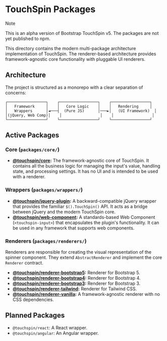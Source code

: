 # TouchSpin Packages

> [!NOTE]
> This is an alpha version of Bootstrap TouchSpin v5. The packages are not yet published to npm.

This directory contains the modern multi-package architecture implementation of TouchSpin. The renderer-based architecture provides framework-agnostic core functionality with pluggable UI renderers.

## Architecture

The project is structured as a monorepo with a clear separation of concerns:

```
┌─────────────────┐    ┌─────────────────┐    ┌─────────────────┐
│   Framework     │    │   Core Logic    │    │   Rendering     │
│   Wrappers      │◄───┤  (Pure JS)      │───►│   (UI Framework)  │
│(jQuery, Web Comp)│    │                 │    │                 │
└─────────────────┘    └─────────────────┘    └─────────────────┘
```

## Active Packages

### Core (`packages/core/`)

*   **[@touchspin/core](./core/README.md):** The framework-agnostic core of TouchSpin. It contains all the business logic for managing the input's value, handling state, and processing settings. It has no UI and is intended to be used with a renderer.

### Wrappers (`packages/wrappers/`)

*   **[@touchspin/jquery-plugin](./jquery-plugin/README.md):** A backward-compatible jQuery wrapper that provides the familiar `$().TouchSpin()` API. It acts as a bridge between jQuery and the modern TouchSpin core.
*   **[@touchspin/web-component](./web-component/README.md):** A standards-based Web Component (`<touchspin-input>`) that encapsulates the plugin's functionality. It can be used in any framework that supports web components.

### Renderers (`packages/renderers/`)

Renderers are responsible for creating the visual representation of the spinner component. They extend `AbstractRenderer` and implement the core `Renderer` contract.

*   **[@touchspin/renderer-bootstrap5](./renderers/bootstrap5/README.md):** Renderer for Bootstrap 5.
*   **[@touchspin/renderer-bootstrap4](./renderers/bootstrap4/README.md):** Renderer for Bootstrap 4.
*   **[@touchspin/renderer-bootstrap3](./renderers/bootstrap3/README.md):** Renderer for Bootstrap 3.
*   **[@touchspin/renderer-tailwind](./renderers/tailwind/README.md):** Renderer for Tailwind CSS.
*   **[@touchspin/renderer-vanilla](./renderers/vanilla/README.md):** A framework-agnostic renderer with no CSS dependencies.

## Planned Packages

-   `@touchspin/react`: A React wrapper.
-   `@touchspin/angular`: An Angular wrapper.